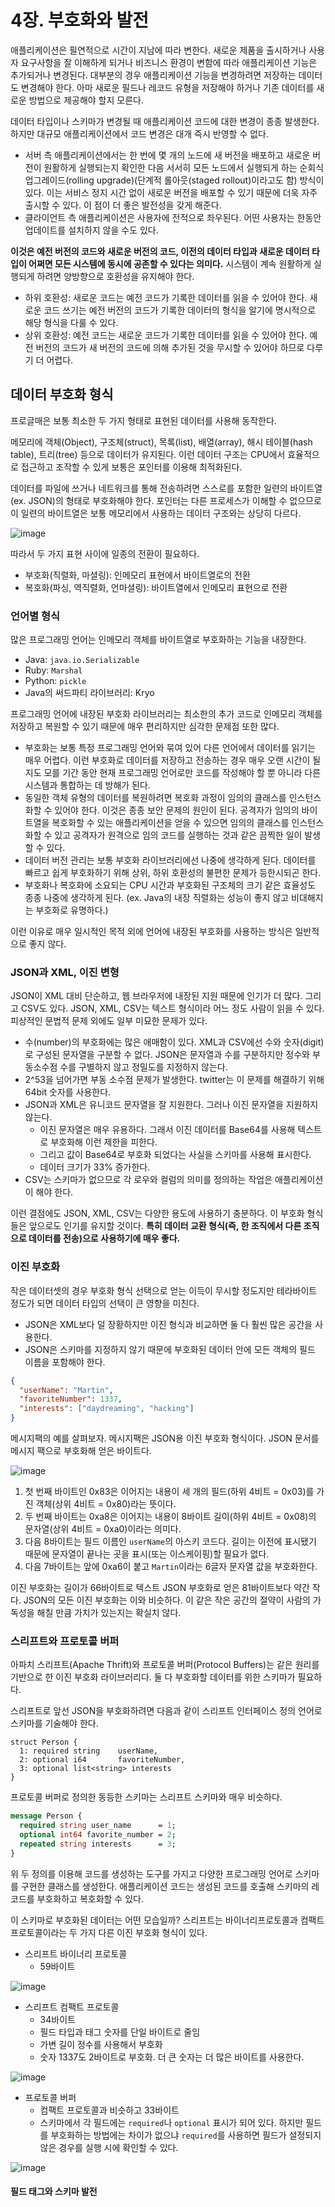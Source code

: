 # 4장. 부호화와 발전
애플리케이션은 필연적으로 시간이 지남에 따라 변한다. 새로운 제품을 출시하거나 사용자 요구사항을 잘 이해하게 되거나 비즈니스 환경이 변함에 따라 애플리케이션 기능은 추가되거나 변경된다. 대부분의 경우 애플리케이션 기능을 변경하려면 저장하는 데이터도 변경해야 한다. 아마 새로운 필드나 레코드 유형을 저장해야 하거나 기존 데이터를 새로운 방법으로 제공해야 할지 모른다.

데이터 타입이나 스키마가 변경될 때 애플리케이션 코드에 대한 변경이 종종 발생한다. 하지만 대규모 애플리케이션에서 코드 변경은 대개 즉시 반영할 수 없다.

- 서버 측 애플리케이션에서는 한 번에 몇 개의 노드에 새 버전을 배포하고 새로운 버전이 원활하게 실행되는지 확인한 다음 서서히 모든 노드에서 실행되게 하는 순회식 업그레이드(rolling upgrade)(단계적 롤아웃(staged rollout)이라고도 함) 방식이 있다. 이는 서비스 정지 시간 없이 새로운 버전을 배포할 수 있기 때문에 더욱 자주 출시할 수 있다. 이 점이 더 좋은 발전성을 갖게 해준다.
- 클라이언트 측 애플리케이션은 사용자에 전적으로 좌우된다. 어떤 사용자는 한동안 업데이트를 설치하지 않을 수도 있다.

**이것은 예전 버전의 코드와 새로운 버전의 코드, 이전의 데이터 타입과 새로운 데이터 타입이 어쩌면 모든 시스템에 동시에 공존할 수 있다는 의미다.** 시스템이 계속 원활하게 실행되게 하려면 양방향으로 호환성을 유지해야 한다.

- 하위 호환성: 새로운 코드는 예전 코드가 기록한 데이터를 읽을 수 있어야 한다. 새로운 코드 쓰기는 예전 버전의 코드가 기록한 데이터의 형식을 알기에 명시적으로 해당 형식을 다룰 수 있다.
- 상위 호환성: 예전 코드는 새로운 코드가 기록한 데이터를 읽을 수 있어야 한다. 예전 버전의 코드가 새 버전의 코드에 의해 추가된 것을 무시할 수 있어야 하므로 다루기 더 어렵다.

## 데이터 부호화 형식
프로글매은 보통 최소한 두 가지 형태로 표현된 데이터를 사용해 동작한다.

메모리에 객체(Object), 구조체(struct), 목록(list), 배열(array), 해시 테이블(hash table), 트리(tree) 등으로 데이터가 유지된다. 이런 데이터 구조는 CPU에서 효율적으로 접근하고 조작할 수 있게 보통은 포인터를 이용해 최적화된다.

데이터를 파일에 쓰거나 네트워크를 통해 전송하려면 스스로를 포함한 일련의 바이트열(ex. JSON)의 형태로 부호화해야 한다. 포인터는 다른 프로세스가 이해할 수 없으므로 이 일련의 바이트열은 보통 메모리에서 사용하는 데이터 구조와는 상당히 다르다.

![image](https://github.com/alanhakhyeonsong/LetsReadBooks/assets/60968342/17fe4278-4434-4f19-961c-fcae3f8e136e)

따라서 두 가지 표현 사이에 일종의 전환이 필요하다.

- 부호화(직렬화, 마셜링): 인메모리 표현에서 바이트열로의 전환
- 복호화(파싱, 역직렬화, 언마셜링): 바이트열에서 인메모리 표현으로 전환

### 언어별 형식
많은 프로그래밍 언어는 인메모리 객체를 바이트열로 부호화하는 기능을 내장한다.

- Java: `java.io.Serializable`
- Ruby: `Marshal`
- Python: `pickle`
- Java의 써드파티 라이브러리: Kryo

프로그래밍 언어에 내장된 부호화 라이브러리는 최소한의 추가 코드로 인메모리 객체를 저장하고 복원할 수 있기 때문에 매우 편리하지만 심각한 문제점 또한 많다.

- 부호화는 보통 특정 프로그래밍 언어와 묶여 있어 다른 언어에서 데이터를 읽기는 매우 어렵다. 이런 부호화로 데이터를 저장하고 전송하는 경우 매우 오랜 시간이 될지도 모를 기간 동안 현재 프로그래밍 언어로만 코드를 작성해야 할 뿐 아니라 다른 시스템과 통합하는 데 방해가 된다.
- 동일한 객체 유형의 데이터를 복원하려면 복호화 과정이 임의의 클래스를 인스턴스화할 수 있어야 한다. 이것은 종종 보안 문제의 원인이 된다. 공격자가 임의의 바이트열을 복호화할 수 있는 애플리케이션을 얻을 수 있으면 임의의 클래스를 인스턴스화할 수 있고 공격자가 원격으로 임의 코드를 실행하는 것과 같은 끔찍한 일이 발생할 수 있다.
- 데이터 버전 관리는 보통 부호화 라이브러리에선 나중에 생각하게 된다. 데이터를 빠르고 쉽게 부호화하기 위해 상위, 하위 호환성의 불편한 문제가 등한시되곤 한다.
- 부호화나 복호화에 소요되는 CPU 시간과 부호화된 구조체의 크기 같은 효율성도 종종 나중에 생각하게 된다. (ex. Java의 내장 직렬화는 성능이 좋지 않고 비대해지는 부호화로 유명하다.)

이런 이유로 매우 일시적인 목적 외에 언어에 내장된 부호화를 사용하는 방식은 일반적으로 좋지 않다.

### JSON과 XML, 이진 변형
JSON이 XML 대비 단순하고, 웹 브라우저에 내장된 지원 때문에 인기가 더 많다. 그리고 CSV도 있다. JSON, XML, CSV는 텍스트 형식이라 어느 정도 사람이 읽을 수 있다. 피상적인 문법적 문제 외에도 일부 미묘한 문제가 있다.

- 수(number)의 부호화에는 많은 애매함이 있다. XML과 CSV에선 수와 숫자(digit)로 구성된 문자열을 구분할 수 없다. JSON은 문자열과 수를 구분하지만 정수와 부동소수점 수를 구별하지 않고 정밀도를 지정하지 않는다.
- 2^53을 넘어가면 부동 소수점 문제가 발생한다. twitter는 이 문제를 해결하기 위해 64bit 숫자를 사용한다.
- JSON과 XML은 유니코드 문자열을 잘 지원한다. 그러나 이진 문자열을 지원하지 않는다.
  - 이진 문자열은 매우 유용하다. 그래서 이진 데이터를 Base64를 사용해 텍스트로 부호화해 이런 제한을 피한다.
  - 그리고 값이 Base64로 부호화 되었다는 사실을 스키마를 사용해 표시한다.
  - 데이터 크기가 33% 증가한다.
- CSV는 스키마가 없으므로 각 로우와 컬럼의 의미를 정의하는 작업은 애플리케이션이 해야 한다.

이런 결점에도 JSON, XML, CSV는 다양한 용도에 사용하기 충분하다. 이 부호화 형식들은 앞으로도 인기를 유지할 것이다. **특히 데이터 교환 형식(즉, 한 조직에서 다른 조직으로 데이터를 전송)으로 사용하기에 매우 좋다.**

### 이진 부호화
작은 데이터셋의 경우 부호화 형식 선택으로 얻는 이득이 무시할 정도지만 테라바이트 정도가 되면 데이터 타입의 선택이 큰 영향을 미친다.

- JSON은 XML보다 덜 장황하지만 이진 형식과 비교하면 둘 다 훨씬 많은 공간을 사용한다.
- JSON은 스키마를 지정하지 않기 때문에 부호화된 데이터 안에 모든 객체의 필드 이름을 포함해야 한다.

```json
{
  "userName": "Martin",
  "favoriteNumber": 1337,
  "interests": ["daydreaming", "hacking"]
}
```

메시지팩의 예를 살펴보자. 메시지팩은 JSON용 이진 부호화 형식이다. JSON 문서를 메시지 팩으로 부호화해 얻은 바이트다.

![image](https://github.com/alanhakhyeonsong/LetsReadBooks/assets/60968342/57d75c14-bbe7-4936-8856-7fb00010a5ad)

1. 첫 번째 바이트인 0x83은 이어지는 내용이 세 개의 필드(하위 4비트 = 0x03)를 가진 객체(상위 4비트 = 0x80)라는 뜻이다.
2. 두 번째 바이트는 0xa8은 이어지는 내용이 8바이트 길이(하위 4비트 = 0x08)의 문자열(상위 4비트 = 0xa0)이라는 의미다.
3. 다음 8바이트는 필드 이름인 `userName`의 아스키 코드다. 길이는 이전에 표시됐기 때문에 문자열이 끝나는 곳을 표시(또는 이스케이핑)할 필요가 없다.
4. 다음 7바이트는 앞에 0xa6이 붙고 `Martin`이라는 6글자 문자열 값을 부호화한다.

이진 부호화는 길이가 66바이트로 텍스트 JSON 부호화로 얻은 81바이트보다 약간 작다. JSON의 모든 이진 부호화는 이와 비슷하다. 이 같은 작은 공간의 절약이 사람의 가독성을 해칠 만큼 가치가 있는지는 확실치 않다.

### 스리프트와 프로토콜 버퍼
아파치 스리프트(Apache Thrift)와 프로토콜 버퍼(Protocol Buffers)는 같은 원리를 기반으로 한 이진 부호화 라이브러리다. 둘 다 부호화할 데이터를 위한 스키마가 필요하다.

스리프트로 앞선 JSON을 부호화하려면 다음과 같이 스리프트 인터페이스 정의 언어로 스키마를 기술해야 한다.

```thrift
struct Person {
  1: required string    userName,
  2: optional i64       favoriteNumber,
  3: optional list<string> interests
}
```

프로토콜 버퍼로 정의한 동등한 스키마는 스리프트 스키마와 매우 비슷하다.

```protobuf
message Person {
  required string user_name      = 1;
  optional int64 favorite_number = 2;
  repeated string interests      = 3;
}
```

위 두 정의를 이용해 코드를 생성하는 도구를 가지고 다양한 프로그래밍 언어로 스키마를 구현한 클래스를 생성한다. 애플리케이션 코드는 생성된 코드를 호출해 스키마의 레코드를 부호화하고 복호화할 수 있다.

이 스키마로 부호화된 데이터는 어떤 모습일까? 스리프트는 바이너리프로토콜과 컴팩트프로토콜이라는 두 가지 다른 이진 부호화 형식이 있다.

- 스리프트 바이너리 프로토콜
  - 59바이트

![image](https://github.com/alanhakhyeonsong/LetsReadBooks/assets/60968342/569074b5-2ab0-4022-9730-14db6c0346ca)

- 스리프트 컴팩트 프로토콜
  - 34바이트
  - 필드 타입과 태그 숫자를 단일 바이트로 줄임
  - 가변 길이 정수를 사용해서 부호화
  - 숫자 1337도 2바이트로 부호화. 더 큰 숫자는 더 많은 바이트를 사용한다.

![image](https://github.com/alanhakhyeonsong/LetsReadBooks/assets/60968342/7adc4ff0-3b88-4fee-949a-564c52d0933c)

- 프로토콜 버퍼
  - 컴팩트 프로토콜과 비슷하고 33바이트
  - 스키마에서 각 필드에는 `required`나 `optional` 표시가 되어 있다. 하지만 필드를 부호화하는 방법에는 차이가 없으냐 `required`를 사용하면 필드가 설정되지 않은 경우를 실행 시에 확인할 수 있다.

![image](https://github.com/alanhakhyeonsong/LetsReadBooks/assets/60968342/dbe9cd84-c8e0-41ac-aba1-e4ddacb0f462)

#### 필드 태그와 스키마 발전
